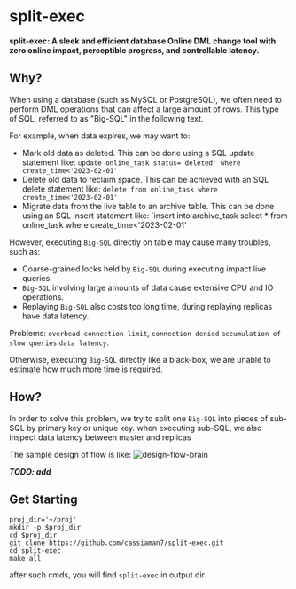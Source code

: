 # split-exec

**split-exec: A sleek and efficient database Online DML change tool with zero online impact, perceptible progress, and controllable latency.**

## Why?

When using a database (such as MySQL or PostgreSQL), we often need to perform DML operations that can affect a large amount of rows. This type of SQL, referred to as "Big-SQL" in the following text.

For example, when data expires, we may want to:
- Mark old data as deleted. This can be done using a SQL update statement like:
  `update online_task status='deleted' where create_time<'2023-02-01'`
- Delete old data to reclaim space. This can be achieved with an SQL delete statement like:
  `delete from online_task where create_time<'2023-02-01'`
- Migrate data from the live table to an archive table. This can be done using an SQL insert statement like:
  `insert into archive_task select * from online_task where create_time<'2023-02-01'

However, executing `Big-SQL` directly on table may cause many troubles, such as:
- Coarse-grained locks held by `Big-SQL` during executing impact live queries. 
- `Big-SQL` involving large amounts of data cause extensive CPU and IO operations. 
- Replaying `Big-SQL` also costs too long time, during replaying replicas have data latency.

Problems: `overhead connection limit`, `connection denied` `accumulation of slow queries` `data latency`.

Otherwise,  executing `Big-SQL` directly like a black-box, we are unable to estimate how much more time is required.

## How?

In order to solve this problem, we try to split one `Big-SQL` into pieces of sub-SQL by primary key or unique key. when executing sub-SQL, we also inspect data latency between master and replicas

The sample design of flow is like:
![design-flow-brain](./design-flow-map.png)

***TODO: add***

## Get Starting

```
proj_dir='~/proj'
mkdir -p $proj_dir
cd $proj_dir
git clone https://github.com/cassiaman7/split-exec.git
cd split-exec
make all
```

after such cmds, you will find `split-exec` in output dir
